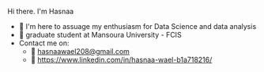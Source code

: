 Hi there. I'm Hasnaa<br>
- 🌱 I'm here to assuage my enthusiasm for Data Science and data analysis<br>
- 🌱 graduate student at Mansoura University - FCIS<br>
- Contact me on:<br>
   - 🏢 hasnaawael208@gmail.com<br>
   - 🏢 https://www.linkedin.com/in/hasnaa-wael-b1a718216/


